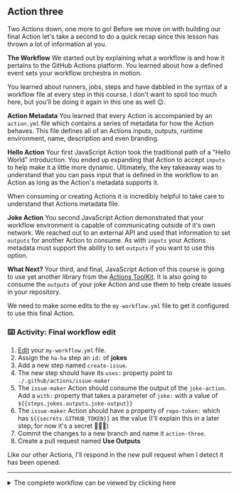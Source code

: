 ## Action three

Two Actions down, one more to go! Before we move on with building our final Action let's take a second to do a quick recap since this lesson has thrown a lot of information at you.

**The Workflow**
We started out by explaining what a workflow is and how it pertains to the GitHub Actions platform. You learned about how a defined event sets your workflow orchestra in motion.

You learned about runners, jobs, steps and have dabbled in the syntax of a workflow file at every step in this course. I don't want to spoil too much here, but you'll be doing it again in this one as well 😉.

**Action Metadata**
You learned that every Action is accompanied by an `action.yml` file which contains a series of metadata for how the Action behaves. This file defines all of an Actions inputs, outputs, runtime environment, name, description and even branding.

**Hello Action**
Your first JavaScript Action took the traditional path of a "Hello World" introduction. You ended up expanding that Action to accept `inputs` to help make it a little more dynamic. Ultimately, the key takeaway was to understand that you can pass input that is defined in the workflow to an Action as long as the Action's metadata supports it.

When consuming or creating Actions it is incredibly helpful to take care to understand that Actions metadata file.

**Joke Action**
You second JavaScript Action demonstrated that your workflow environment is capable of communicating outside of it's own network. We reached out to an external API and used that information to set `outputs` for another Action to consume. As with `inputs` your Actions metadata must support the ability to set `outputs` if you want to use this option.

**What Next?**
Your third, and final, JavaScript Action of this course is going to use yet another library from the [Actions ToolKit](https://github.com/actions/toolkit). It is also going to consume the `outputs` of your joke Action and use them to help create issues in your repository.

We need to make some edits to the `my-workflow.yml` file to get it configured to use this final Action.

### :keyboard: Activity: Final workflow edit

1. [Edit]({{workflowFile}) your `my-workflow.yml` file.
2. Assign the `ha-ha` step an `id:` of **jokes**
3. Add a new step named `create-issue`.
4. The new step should have its `uses:` property point to `./.github/actions/issue-maker`
5. The `issue-maker` Action should consume the output of the `joke-action`. Add a `with:` property that takes a parameter of `joke:` with a value of `${{steps.jokes.outputs.joke-output}}`
6. The `issue-maker` Action should have a property of `repo-token:` which has `${{secrets.GITHUB_TOKEN}}` as the value (I'll explain this in a later step, for now it's a secret 🤣🤷‍♂)
7. Commit the changes to a new branch and name it `action-three`.
8. Create a pull request named **Use Outputs**

Like our other Actions, I'll respond in the new pull request when I detect it has been opened.

---

<details><summary>The complete workflow can be viewed by clicking here</summary>

```yaml
name: JS Actions

on:
  pull_request:
    types: [labeled]

jobs:
  action:
    runs-on: ubuntu-latest

    steps:
      - uses: actions/checkout@v1

      - name: hello-action
        uses: ./.github/actions/hello-world

      - name: ha-ha
        uses: ./.github/actions/joke-action
        id: jokes

      - name: create-issue
        uses: ./.github/actions/issue-maker
        with:
          repo-token: ${{secrets.GITHUB_TOKEN}}
          joke: ${{steps.jokes.outputs.joke-output}}
```

</details>
